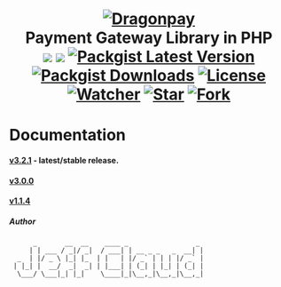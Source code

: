 <h1 align="center">
	<a href="https://www.dragonpay.ph/" target="_blank"><img src="https://www.dragonpay.ph/wp-content/uploads/2019/04/mini-logo.png" alt="Dragonpay"></a>
	<br>
	Payment Gateway Library in PHP
	<br>
	<img src="https://scrutinizer-ci.com/g/crazymeeks/dragonpay/badges/quality-score.png?b=master">
	<img src="https://travis-ci.org/crazymeeks/dragonpay.svg?branch=develop">
	<a href="https://packagist.org/packages/crazymeeks/dragonpay"><img src="https://img.shields.io/packagist/v/crazymeeks/dragonpay.svg" alt="Packgist Latest Version"></a>
	<a href="https://packagist.org/packages/crazymeeks/dragonpay/stats"><img src="https://img.shields.io/packagist/dt/crazymeeks/dragonpay.svg?colorB=00e500" alt="Packgist Downloads"></a>
	<a href="https://packagist.org/packages/crazymeeks/dragonpay"><img src="https://img.shields.io/packagist/l/crazymeeks/dragonpay.svg" alt="License"></a>
	<br>
	<a href="https://github.com/crazymeeks/dragonpay/watchers"><img src="https://img.shields.io/github/watchers/crazymeeks/dragonpay.svg?style=social&label=Watch&maxAge=2592000" alt="Watcher"></a>
	<a href="https://github.com/crazymeeks/dragonpay/stargazers"><img src="https://img.shields.io/github/stars/crazymeeks/dragonpay.svg?style=social&label=Star&maxAge=2592000" alt="Star"></a>
	<a href="https://github.com/crazymeeks/dragonpay/network"><img src="https://img.shields.io/github/forks/crazymeeks/dragonpay.svg?style=social&label=Fork" alt="Fork"></a>
</h1>

# Documentation  
#### [v3.2.1](https://github.com/crazymeeks/dragonpay/wiki/v3.2.0) - latest/stable release.
#### [v3.0.0](https://github.com/crazymeeks/dragonpay/wiki/Dragonpay-3.0)
#### [v1.1.4](https://github.com/crazymeeks/dragonpay/wiki)


##### Author
```
      _       __  __    ____ _                 _
     | | ___ / _|/ _|  / ___| | __ _ _   _  __| |
  _  | |/ _ \ |_| |_  | |   | |/ _` | | | |/ _` |
 | |_| |  __/  _|  _| | |___| | (_| | |_| | (_| |
  \___/ \___|_| |_|    \____|_|\__,_|\__,_|\__,_|
```
